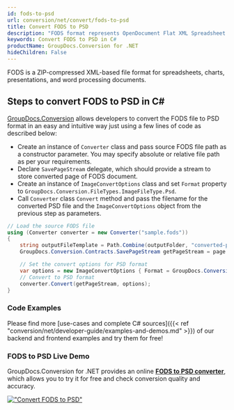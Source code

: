 ```yaml
---
id: fods-to-psd
url: conversion/net/convert/fods-to-psd
title: Convert FODS to PSD
description: "FODS format represents OpenDocument Flat XML Spreadsheet with .fods extension. Learn how to convert FODS to PSD file programmatically in C# language using GroupDocs.Conversion for .NET library."
keywords: Convert FODS to PSD in C#
productName: GroupDocs.Conversion for .NET
hideChildren: False
---
```


FODS is a ZIP-compressed XML-based file format for spreadsheets, charts, presentations, and word processing documents.

## Steps to convert FODS to PSD in C#

[GroupDocs.Conversion](https://products.groupdocs.com/conversion/net) allows developers to convert the FODS file to PSD format in an easy and intuitive way just using a few lines of code as described below:

* Create an instance of `Converter` class and pass source FODS file path as a constructor parameter. You may specify absolute or relative file path as per your requirements. 
* Declare `SavePageStream` delegate, which should provide a stream to store converted page of FODS document.
* Create an instance of `ImageConvertOptions` class and set `Format` property to `GroupDocs.Conversion.FileTypes.ImageFileType.Psd`.
* Call `Converter` class `Convert` method and pass the filename for the converted PSD file and the `ImageConvertOptions` object from the previous step as parameters.

```csharp
// Load the source FODS file
using (Converter converter = new Converter("sample.fods"))
{
    string outputFileTemplate = Path.Combine(outputFolder, "converted-page-{0}.psd");
    GroupDocs.Conversion.Contracts.SavePageStream getPageStream = page => new FileStream(string.Format(outputFileTemplate, page), FileMode.Create);

    // Set the convert options for PSD format
    var options = new ImageConvertOptions { Format = GroupDocs.Conversion.FileTypes.ImageFileType.Psd };   
    // Convert to PSD format
    converter.Convert(getPageStream, options);
}
```

### Code Examples

Please find more [use-cases and complete C# sources]({{< ref "conversion/net/developer-guide/examples-and-demos.md" >}}) of our backend and frontend examples and try them for free!

### FODS to PSD Live Demo

GroupDocs.Conversion for .NET provides an online [**FODS to PSD converter**](https://products.groupdocs.app/conversion/fods-to-psd), which allows you to try it for free and check conversion quality and accuracy.

[!["Convert FODS to PSD"](conversion/net/images/convert-to-psd/convert-fods-to-psd.png)](https://products.groupdocs.app/conversion/fods-to-psd)